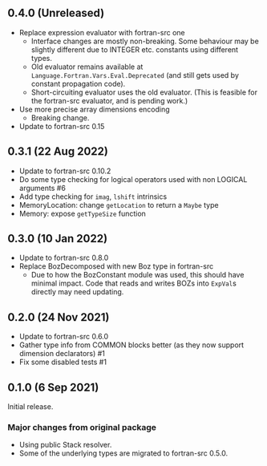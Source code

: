 ## 0.4.0 (Unreleased)
  * Replace expression evaluator with fortran-src one
    * Interface changes are mostly non-breaking. Some behaviour may be slightly
      different due to INTEGER etc. constants using different types.
    * Old evaluator remains available at
      `Language.Fortran.Vars.Eval.Deprecated` (and still gets used by constant
      propagation code).
    * Short-circuiting evaluator uses the old evaluator. (This is feasible for
      the fortran-src evaluator, and is pending work.)
  * Use more precise array dimensions encoding
    * Breaking change.
  * Update to fortran-src 0.15

## 0.3.1 (22 Aug 2022)
  * Update to fortran-src 0.10.2
  * Do some type checking for logical operators used with non LOGICAL arguments
    #6
  * Add type checking for `imag`, `lshift` intrinsics
  * MemoryLocation: change `getLocation` to return a `Maybe` type
  * Memory: expose `getTypeSize` function

## 0.3.0 (10 Jan 2022)
  * Update to fortran-src 0.8.0
  * Replace BozDecomposed with new Boz type in fortran-src
    * Due to how the BozConstant module was used, this should have minimal
      impact. Code that reads and writes BOZs into `ExpVal`s directly may need
      updating.

## 0.2.0 (24 Nov 2021)
  * Update to fortran-src 0.6.0
  * Gather type info from COMMON blocks better (as they now support dimension
    declarators) #1
  * Fix some disabled tests #1

## 0.1.0 (6 Sep 2021)
Initial release.

### Major changes from original package
  * Using public Stack resolver.
  * Some of the underlying types are migrated to fortran-src 0.5.0.
